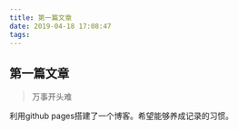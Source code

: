```yaml
---
title: 第一篇文章
date: 2019-04-18 17:08:47
tags:
---
```


## 第一篇文章

>万事开头难

利用github pages搭建了一个博客。希望能够养成记录的习惯。
